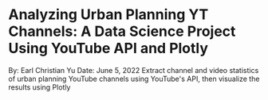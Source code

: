 # Analyzing Urban Planning YT Channels: A Data Science Project Using YouTube API and Plotly
By: Earl Christian Yu
Date: June 5, 2022
Extract channel and video statistics of urban planning YouTube channels using YouTube's API, then visualize the results using Plotly
